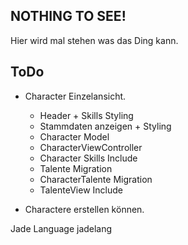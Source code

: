 ## NOTHING TO SEE!

Hier wird mal stehen was das Ding kann.

## ToDo

- Character Einzelansicht.

   - Header + Skills Styling
   - Stammdaten anzeigen + Styling
   - Character Model
   - CharacterViewController
   - Character Skills Include
   - Talente Migration
   - CharacterTalente Migration
   - TalenteView Include

- Charactere erstellen können.

Jade Language jadelang
